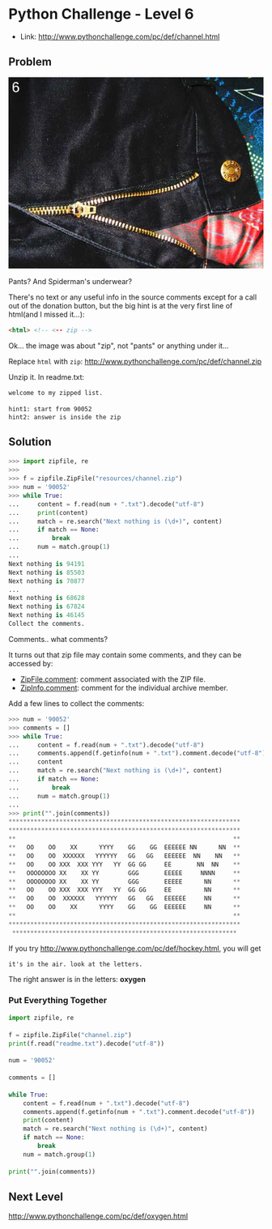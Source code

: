 # Python Challenge - Level 6


- Link: http://www.pythonchallenge.com/pc/def/channel.html

## Problem




![](images/channel.jpg)

Pants? And Spiderman's underwear?

There's no text or any useful info in the source comments except for a call out of the donation button, but the big 
hint is at the very first line of html(and I missed it...):

```html
<html> <!-- <-- zip -->
```

Ok... the image was about "zip", not "pants" or anything under it...

Replace ``html`` with ``zip``: http://www.pythonchallenge.com/pc/def/channel.zip

Unzip it. In readme.txt:

```
welcome to my zipped list.

hint1: start from 90052
hint2: answer is inside the zip
```

## Solution

```python
>>> import zipfile, re
>>> 
>>> f = zipfile.ZipFile("resources/channel.zip")
>>> num = '90052'
>>> while True:
...     content = f.read(num + ".txt").decode("utf-8")
...     print(content)        
...     match = re.search("Next nothing is (\d+)", content)        
...     if match == None:
...         break
...     num = match.group(1)
... 
Next nothing is 94191
Next nothing is 85503
Next nothing is 70877
...
Next nothing is 68628
Next nothing is 67824
Next nothing is 46145
Collect the comments.
```

Comments.. what comments? 

It turns out that zip file may contain some comments, and they can be accessed by:

- [ZipFile.comment](https://docs.python.org/3/library/zipfile.html#zipfile.ZipFile.comment): comment associated with the ZIP file.
- [ZipInfo.comment](https://docs.python.org/3/library/zipfile.html#zipfile.ZipInfo.comment): comment for the individual archive member.

Add a few lines to collect the comments:

```python
>>> num = '90052'
>>> comments = []
>>> while True:
...     content = f.read(num + ".txt").decode("utf-8")
...     comments.append(f.getinfo(num + ".txt").comment.decode("utf-8"))
...     content      
...     match = re.search("Next nothing is (\d+)", content)        
...     if match == None:
...         break
...     num = match.group(1)
... 
>>> print("".join(comments))
****************************************************************
****************************************************************
**                                                            **
**   OO    OO    XX      YYYY    GG    GG  EEEEEE NN      NN  **
**   OO    OO  XXXXXX   YYYYYY   GG   GG   EEEEEE  NN    NN   **
**   OO    OO XXX  XXX YYY   YY  GG GG     EE       NN  NN    **
**   OOOOOOOO XX    XX YY        GGG       EEEEE     NNNN     **
**   OOOOOOOO XX    XX YY        GGG       EEEEE      NN      **
**   OO    OO XXX  XXX YYY   YY  GG GG     EE         NN      **
**   OO    OO  XXXXXX   YYYYYY   GG   GG   EEEEEE     NN      **
**   OO    OO    XX      YYYY    GG    GG  EEEEEE     NN      **
**                                                            **
****************************************************************
 **************************************************************

```

If you try http://www.pythonchallenge.com/pc/def/hockey.html, you will get 

```
it's in the air. look at the letters.
```

The right answer is in the letters: **oxygen**


### Put Everything Together

```python
import zipfile, re

f = zipfile.ZipFile("channel.zip")
print(f.read("readme.txt").decode("utf-8"))

num = '90052'

comments = []

while True:
    content = f.read(num + ".txt").decode("utf-8")
    comments.append(f.getinfo(num + ".txt").comment.decode("utf-8"))
    print(content)    
    match = re.search("Next nothing is (\d+)", content)    
    if match == None:
        break
    num = match.group(1)

print("".join(comments))
```

## Next Level


http://www.pythonchallenge.com/pc/def/oxygen.html

<div class="ad">
<script src='//z-na.amazon-adsystem.com/widgets/onejs?MarketPlace=US&amp;adInstanceId=0f3c2d71-0c18-4aca-be44-ba6e8892af33&amp;storeId=xstore0b-20'></script> 
</div>  